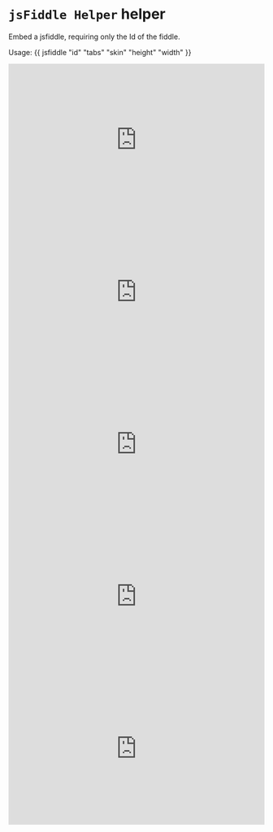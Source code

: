 
# `jsFiddle Helper` helper
Embed a jsfiddle, requiring only the Id of the fiddle.

Usage: {{ jsfiddle "id" "tabs" "skin" "height" "width" }}

<iframe width="100%" height="300" src="http://jsfiddle.net/VfSv9/embedded/result,js,html,css/presentation/" allowfullscreen="allowfullscreen" frameborder="0"></iframe>

<iframe width="100%" height="300" src="http://jsfiddle.net/VfSv9/embedded/css,html/presentation/" allowfullscreen="allowfullscreen" frameborder="0"></iframe>

<iframe width="100%" height="300" src="http://jsfiddle.net/ccWP7/embedded/result,js,html,css/presentation/" allowfullscreen="allowfullscreen" frameborder="0"></iframe>

<iframe width="100%" height="300" src="http://jsfiddle.net/ccWP7/embedded/css,html,result/presentation/" allowfullscreen="allowfullscreen" frameborder="0"></iframe>

<iframe width="100%" height="300" src="http://jsfiddle.net/ccWP7/embedded/css,html,result/presentation/" allowfullscreen="allowfullscreen" frameborder="0"></iframe>
